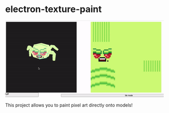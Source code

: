 # electron-texture-paint

![Alt Text](example.gif)

This project allows you to paint pixel art directly onto models!



